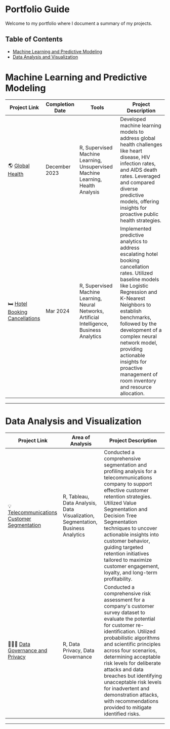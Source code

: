 # Portfolio Guide  
Welcome to my portfolio where I document a summary of my projects.  
  
## Table of Contents  
* [Machine Learning and Predictive Modeling](#machine-learning-and-predictive-modeling)  
* [Data Analysis and Visualization](#data-analysis-and-visualization)
  
# Machine Learning and Predictive Modeling

| Project Link | Completion Date | Tools | Project Description | 
|---|---|---|---|
| 🌎 [Global Health](https://github.com/adelinecasali4/Machine-Learning/tree/461eaf79e76673b5a97b50c5ec0dcd5265146d2b/Global%20Health) | December 2023 | R, Supervised Machine Learning, Unsupervised Machine Learning, Health Analysis | Developed machine learning models to address global health challenges like heart disease, HIV infection rates, and AIDS death rates. Leveraged and compared diverse predictive models, offering insights for proactive public health strategies. |
| 🛏️ [Hotel Booking Cancellations](https://github.com/adelinecasali4/Machine-Learning/tree/461eaf79e76673b5a97b50c5ec0dcd5265146d2b/Hotel%20Booking%20Cancellations) | Mar 2024 | R, Supervised Machine Learning, Neural Networks, Artificial Intelligence, Business Analytics | Implemented predictive analytics to address escalating hotel booking cancellation rates. Utilized baseline models like Logistic Regression and K-Nearest Neighbors to establish benchmarks, followed by the development of a complex neural network model, providing actionable insights for proactive management of room inventory and resource allocation. |

***

# Data Analysis and Visualization

| Project Link | Area of Analysis | Project Description | 
|---|---|---|
| 💡 [Telecommunications Customer Segmentation]() | R, Tableau, Data Analysis, Data Visualization, Segmentation, Business Analytics | Conducted a comprehensive segmentation and profiling analysis for a telecommunications company to support effective customer retention strategies. Utilized Value Segmentation and Decision Tree Segmentation techniques to uncover actionable insights into customer behavior, guiding targeted retention initiatives tailored to maximize customer engagement, loyalty, and long-term profitability. | 
| 👩🏻‍⚕️ [Data Governance and Privacy]() | R, Data Privacy, Data Governance | Conducted a comprehensive risk assessment for a company's customer survey dataset to evaluate the potential for customer re-identification. Utilized probabilistic algorithms and scientific principles across four scenarios, determining acceptable risk levels for deliberate attacks and data breaches but identifying unacceptable risk levels for inadvertent and demonstration attacks, with recommendations provided to mitigate identified risks. |   

***
